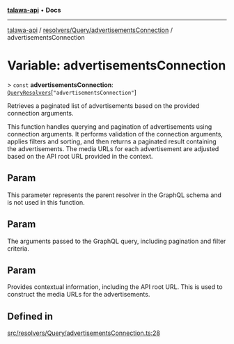 [**talawa-api**](../../../../README.md) • **Docs**

***

[talawa-api](../../../../modules.md) / [resolvers/Query/advertisementsConnection](../README.md) / advertisementsConnection

# Variable: advertisementsConnection

\> `const` **advertisementsConnection**: [`QueryResolvers`](../../../../types/generatedGraphQLTypes/type-aliases/QueryResolvers.md)\[`"advertisementsConnection"`\]

Retrieves a paginated list of advertisements based on the provided connection arguments.

This function handles querying and pagination of advertisements using connection arguments. It performs validation of the connection arguments, applies filters and sorting, and then returns a paginated result containing the advertisements. The media URLs for each advertisement are adjusted based on the API root URL provided in the context.

## Param

This parameter represents the parent resolver in the GraphQL schema and is not used in this function.

## Param

The arguments passed to the GraphQL query, including pagination and filter criteria.

## Param

Provides contextual information, including the API root URL. This is used to construct the media URLs for the advertisements.

## Defined in

[src/resolvers/Query/advertisementsConnection.ts:28](https://github.com/PalisadoesFoundation/talawa-api/blob/60937520d7a29ccf883a9c6a7c2d186bae92a81b/src/resolvers/Query/advertisementsConnection.ts#L28)
